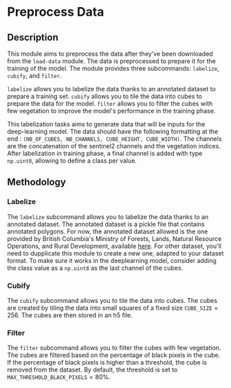 # Preprocess Data

## Description

This module aims to preprocess the data after they've been downloaded from the `load-data` module. The data is preprocessed to prepare it for the training of the model. The module provides three subcommands: `labelize`, `cubify`, and `filter`.

`labelize` allows you to labelize the data thanks to an annotated dataset to prepare a training set. `cubify` allows you to tile the data into cubes to prepare the data for the model. `filter` allows you to filter the cubes with few vegetation to improve the model's performance in the training phase.

This labelization tasks aims to generate data that will be inputs for the deep-learning model. The data should have the following formatting at the end : `(NB_OF_CUBES, NB_CHANNELS, CUBE_HEIGHT, CUBE_WIDTH)`. The channels are the concatenation of the sentinel2 channels and the vegetation indices. After labelization in training phase, a final channel is added with type `np.uint8`, allowing to define a class per value.

## Methodology

### Labelize

The `labelize` subcommand allows you to labelize the data thanks to an annotated dataset. The annotated dataset is a pickle file that contains annotated polygons. For now, the annotated dataset allowed is the one provided by British Columbia's Ministry of Forests, Lands, Natural Resource Operations, and Rural Development, available [here](https://catalogue.data.gov.bc.ca/dataset/pest-infestation-polygons). For other dataset, you'll need to dupplicate this module to create a new one, adapted to your dataset format. To make sure it works in the deeplearning model, consider adding the class value as a `np.uint8` as the last channel of the cubes.

### Cubify

The `cubify` subcommand allows you to tile the data into cubes. The cubes are created by tiling the data into small squares of a fixed size `CUBE_SIZE`$= 256$. The cubes are then stored in an h5 file.

### Filter

The `filter` subcommand allows you to filter the cubes with few vegetation. The cubes are filtered based on the percentage of black pixels in the cube. If the percentage of black pixels is higher than a threshold, the cube is removed from the dataset. By default, the threshold is set to `MAX_THRESHOLD_BLACK_PIXELS`$= 80\%$.